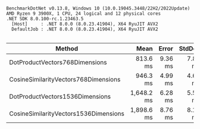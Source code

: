 ```

BenchmarkDotNet v0.13.8, Windows 10 (10.0.19045.3448/22H2/2022Update)
AMD Ryzen 9 3900X, 1 CPU, 24 logical and 12 physical cores
.NET SDK 8.0.100-rc.1.23463.5
  [Host]     : .NET 8.0.0 (8.0.23.41904), X64 RyuJIT AVX2
  DefaultJob : .NET 8.0.0 (8.0.23.41904), X64 RyuJIT AVX2


```
| Method                                | Mean       | Error   | StdDev  | Rank | Gen0        | Gen1        | Allocated |
|-------------------------------------- |-----------:|--------:|--------:|-----:|------------:|------------:|----------:|
| DotProductVectors768Dimensions        |   813.6 ms | 9.36 ms | 7.81 ms |    1 | 374000.0000 | 373000.0000 |   2.93 GB |
| CosineSimilarityVectors768Dimensions  |   946.3 ms | 4.99 ms | 4.67 ms |    2 | 374000.0000 | 373000.0000 |   2.93 GB |
| DotProductVectors1536Dimensions       | 1,648.2 ms | 6.28 ms | 5.57 ms |    3 | 741000.0000 | 740000.0000 |   5.79 GB |
| CosineSimilarityVectors1536Dimensions | 1,898.6 ms | 8.76 ms | 8.19 ms |    4 | 741000.0000 | 740000.0000 |   5.79 GB |
